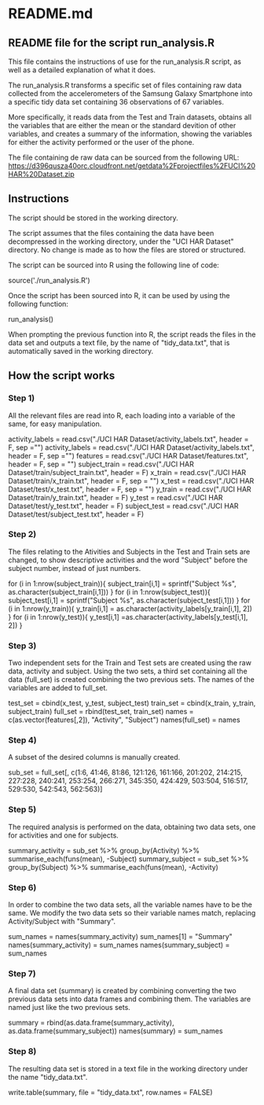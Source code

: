 # README.md
## README file for the script run_analysis.R

This file contains the instructions of use for the run_analysis.R script, as well as a detailed explanation of
what it does.

The run_analysis.R transforms a specific set of files containing raw data collected from the accelerometers of
the Samsung Galaxy Smartphone into a specific tidy data set containing 36 observations of 67 variables.

More specifically, it reads data from the Test and Train datasets, obtains all the variables that are either
the mean or the standard devition of other variables, and creates a summary of the information, showing the
variables for either the activity performed or the user of the phone.

The file containing de raw data can be sourced from the following URL:
https://d396qusza40orc.cloudfront.net/getdata%2Fprojectfiles%2FUCI%20HAR%20Dataset.zip 

## Instructions

The script should be stored in the working directory.

The script assumes that the files containing the data have been decompressed in the working directory,
under the "UCI HAR Dataset" directory. No change is made as to how the files are stored or structured.

The script can be sourced into R using the following line of code:

   source('./run_analysis.R')

Once the script has been sourced into R, it can be used by using the following function:

   run_analysis()

When prompting the previous function into R, the script reads the files in the data set and outputs
a text file, by the name of "tidy_data.txt", that is automatically saved in the working directory.

## How the script works

### Step 1)
All the relevant files are read into R, each loading into a variable of the same, for easy manipulation.

  activity_labels = read.csv("./UCI HAR Dataset/activity_labels.txt", header = F, sep ="")
  activity_labels = read.csv("./UCI HAR Dataset/activity_labels.txt", header = F, sep ="")
  features = read.csv("./UCI HAR Dataset/features.txt", header = F, sep = "")
  subject_train = read.csv("./UCI HAR Dataset/train/subject_train.txt", header = F)
  x_train = read.csv("./UCI HAR Dataset/train/x_train.txt", header = F, sep = "")
  x_test = read.csv("./UCI HAR Dataset/test/x_test.txt", header = F, sep = "")
  y_train = read.csv("./UCI HAR Dataset/train/y_train.txt", header = F)
  y_test = read.csv("./UCI HAR Dataset/test/y_test.txt", header = F)
  subject_test = read.csv("./UCI HAR Dataset/test/subject_test.txt", header = F)

### Step 2)
The files relating to the Ativities and Subjects in the Test and Train sets are changed, to show descriptive
activities and the word "Subject" before the subject number, instead of just numbers.

  for (i in 1:nrow(subject_train)){
    subject_train[i,1] = sprintf("Subject %s", as.character(subject_train[i,1]))
  }
  for (i in 1:nrow(subject_test)){
    subject_test[i,1] = sprintf("Subject %s", as.character(subject_test[i,1]))
  }
  for (i in 1:nrow(y_train)){
    y_train[i,1] = as.character(activity_labels[y_train[i,1], 2])
  }
  for (i in 1:nrow(y_test)){
    y_test[i,1] =as.character(activity_labels[y_test[i,1], 2])
  }

### Step 3)
Two independent sets for the Train and Test sets are created using the raw data, activity and subject.
Using the two sets, a third set containing all the data (full_set) is created combining the two previous sets.
The names of the variables are added to full_set.

  test_set = cbind(x_test, y_test, subject_test)
  train_set = cbind(x_train, y_train, subject_train)
  full_set = rbind(test_set, train_set)
  names = c(as.vector(features[,2]), "Activity", "Subject")
  names(full_set) = names

### Step 4)
A subset of the desired columns is manually created.

  sub_set = full_set[, c(1:6, 41:46, 81:86, 121:126, 161:166, 201:202, 214:215, 227:228, 240:241, 253:254, 266:271, 345:350, 424:429, 503:504, 516:517, 529:530, 542:543, 562:563)]

### Step 5)
The required analysis is performed on the data, obtaining two data sets, one for activities and one for subjects.

  summary_activity = sub_set %>% group_by(Activity) %>% summarise_each(funs(mean), -Subject)
  summary_subject = sub_set %>% group_by(Subject) %>% summarise_each(funs(mean), -Activity)

### Step 6)
In order to combine the two data sets, all the variable names have to be the same. We modify the two data sets so their
variable names match, replacing Activity/Subject with "Summary".

  sum_names = names(summary_activity)
  sum_names[1] = "Summary"
  names(summary_activity) = sum_names
  names(summary_subject) = sum_names

### Step 7)
A final data set (summary) is created by combining converting the two previous data sets into data frames
and combining them. The variables are named just like the two previous sets.

  summary = rbind(as.data.frame(summary_activity), as.data.frame(summary_subject))
  names(summary) = sum_names

### Step 8)
The resulting data set is stored in a text file in the working directory under the name "tidy_data.txt".

  write.table(summary, file = "tidy_data.txt", row.names = FALSE)